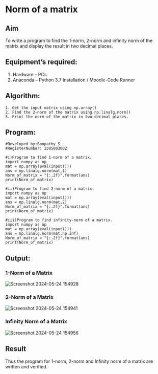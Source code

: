 # Norm of a matrix
## Aim
To write a program to find the 1-norm, 2-norm and infinity norm of the matrix and display the result in two decimal places.
## Equipment’s required:
1.	Hardware – PCs
2.	Anaconda – Python 3.7 Installation / Moodle-Code Runner
## Algorithm:
	1. Get the input matrix using np.array()   
    2. Find the 2-norm of the matrix using np.linalg.norm()
	3. Print the norm of the matrix in two decimal places.
## Program:
```
#Developed by:Boopathy S
#RegisterNumber: 2305003002

#i)Program to find 1-norm of a matrix.
import numpy as np
mat = np.array(eval(input()))
ans = np.linalg.norm(mat,1)
Norm_of_matrix = "{:.2f}".format(ans)
print(Norm_of_matrix)

#ii)Program to find 2-norm of a matrix.
import numpy as np
mat = np.array(eval(input()))
ans = np.linalg.norm(mat,2)
Norm_of_matrix = "{:.2f}".format(ans)
print(Norm_of_matrix)

#iii)Program to find infinity-norm of a matrix.
import numpy as np
mat = np.array(eval(input()))
ans = np.linalg.norm(mat,np.inf)
Norm_of_matrix = "{:.2f}".format(ans)
print(Norm_of_matrix)
```
## Output:
### 1-Norm of a Matrix
![Screenshot 2024-05-24 154928](https://github.com/BOOPATHYS0660/Norm-of-a-matrix/assets/155909381/07b7d728-802d-46cc-bc6c-8f3370f261be)

### 2-Norm of a Matrix
![Screenshot 2024-05-24 154941](https://github.com/BOOPATHYS0660/Norm-of-a-matrix/assets/155909381/c8e1bb04-9c35-49e8-aab8-f91ab61d2a86)

### Infinity Norm of a Matrix
![Screenshot 2024-05-24 154956](https://github.com/BOOPATHYS0660/Norm-of-a-matrix/assets/155909381/47bc089e-e1cf-4366-af00-c5af711a5221)


## Result
Thus the program for 1-norm, 2-norm and Infinity norm of a matrix are written and verified.
